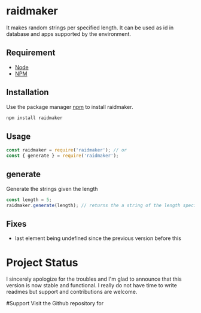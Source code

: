 # raidmaker

It makes random strings per specified length. It can be used as id in database and apps supported by the environment.

## Requirement

- [Node](https://nodejs.org/en/download/)
- [NPM](https://www.npmjs.com/package/raidmaker)

## Installation

Use the package manager [npm](https://www.npmjs.com/package/raidmaker) to install raidmaker.

```bash
npm install raidmaker
```

## Usage

```js
const raidmaker = require('raidmaker'); // or
const { generate } = require('raidmaker');
```

## generate

Generate the strings given the length

```js
const length = 5;
raidmaker.generate(length); // returns the a string of the length specified
```

## Fixes

- last element being undefined since the previous version before this

# Project Status

I sincerely apologize for the troubles and I'm glad to announce that this version is now stable and functional. I really do not have time to write readmes but support and contributions are welcome.

#Support
Visit the Github repository for

